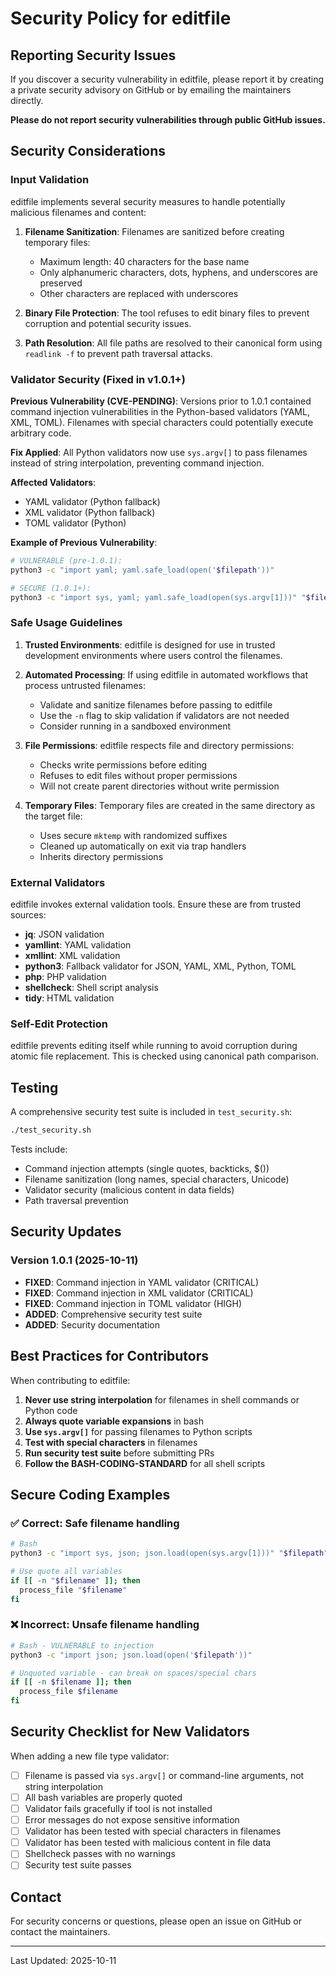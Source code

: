 # Security Policy for editfile

## Reporting Security Issues

If you discover a security vulnerability in editfile, please report it by creating a private security advisory on GitHub or by emailing the maintainers directly.

**Please do not report security vulnerabilities through public GitHub issues.**

## Security Considerations

### Input Validation

editfile implements several security measures to handle potentially malicious filenames and content:

1. **Filename Sanitization**: Filenames are sanitized before creating temporary files:
   - Maximum length: 40 characters for the base name
   - Only alphanumeric characters, dots, hyphens, and underscores are preserved
   - Other characters are replaced with underscores

2. **Binary File Protection**: The tool refuses to edit binary files to prevent corruption and potential security issues.

3. **Path Resolution**: All file paths are resolved to their canonical form using `readlink -f` to prevent path traversal attacks.

### Validator Security (Fixed in v1.0.1+)

**Previous Vulnerability (CVE-PENDING)**: Versions prior to 1.0.1 contained command injection vulnerabilities in the Python-based validators (YAML, XML, TOML). Filenames with special characters could potentially execute arbitrary code.

**Fix Applied**: All Python validators now use `sys.argv[]` to pass filenames instead of string interpolation, preventing command injection.

**Affected Validators**:
- YAML validator (Python fallback)
- XML validator (Python fallback)
- TOML validator (Python)

**Example of Previous Vulnerability**:
```bash
# VULNERABLE (pre-1.0.1):
python3 -c "import yaml; yaml.safe_load(open('$filepath'))"

# SECURE (1.0.1+):
python3 -c "import sys, yaml; yaml.safe_load(open(sys.argv[1]))" "$filepath"
```

### Safe Usage Guidelines

1. **Trusted Environments**: editfile is designed for use in trusted development environments where users control the filenames.

2. **Automated Processing**: If using editfile in automated workflows that process untrusted filenames:
   - Validate and sanitize filenames before passing to editfile
   - Use the `-n` flag to skip validation if validators are not needed
   - Consider running in a sandboxed environment

3. **File Permissions**: editfile respects file and directory permissions:
   - Checks write permissions before editing
   - Refuses to edit files without proper permissions
   - Will not create parent directories without write permission

4. **Temporary Files**: Temporary files are created in the same directory as the target file:
   - Uses secure `mktemp` with randomized suffixes
   - Cleaned up automatically on exit via trap handlers
   - Inherits directory permissions

### External Validators

editfile invokes external validation tools. Ensure these are from trusted sources:

- **jq**: JSON validation
- **yamllint**: YAML validation
- **xmllint**: XML validation
- **python3**: Fallback validator for JSON, YAML, XML, Python, TOML
- **php**: PHP validation
- **shellcheck**: Shell script analysis
- **tidy**: HTML validation

### Self-Edit Protection

editfile prevents editing itself while running to avoid corruption during atomic file replacement. This is checked using canonical path comparison.

## Testing

A comprehensive security test suite is included in `test_security.sh`:

```bash
./test_security.sh
```

Tests include:
- Command injection attempts (single quotes, backticks, $())
- Filename sanitization (long names, special characters, Unicode)
- Validator security (malicious content in data fields)
- Path traversal prevention

## Security Updates

### Version 1.0.1 (2025-10-11)
- **FIXED**: Command injection in YAML validator (CRITICAL)
- **FIXED**: Command injection in XML validator (CRITICAL)
- **FIXED**: Command injection in TOML validator (HIGH)
- **ADDED**: Comprehensive security test suite
- **ADDED**: Security documentation

## Best Practices for Contributors

When contributing to editfile:

1. **Never use string interpolation** for filenames in shell commands or Python code
2. **Always quote variable expansions** in bash
3. **Use `sys.argv[]`** for passing filenames to Python scripts
4. **Test with special characters** in filenames
5. **Run security test suite** before submitting PRs
6. **Follow the BASH-CODING-STANDARD** for all shell scripts

## Secure Coding Examples

### ✅ Correct: Safe filename handling
```bash
# Bash
python3 -c "import sys, json; json.load(open(sys.argv[1]))" "$filepath"

# Use quote all variables
if [[ -n "$filename" ]]; then
  process_file "$filename"
fi
```

### ❌ Incorrect: Unsafe filename handling
```bash
# Bash - VULNERABLE to injection
python3 -c "import json; json.load(open('$filepath'))"

# Unquoted variable - can break on spaces/special chars
if [[ -n $filename ]]; then
  process_file $filename
fi
```

## Security Checklist for New Validators

When adding a new file type validator:

- [ ] Filename is passed via `sys.argv[]` or command-line arguments, not string interpolation
- [ ] All bash variables are properly quoted
- [ ] Validator fails gracefully if tool is not installed
- [ ] Error messages do not expose sensitive information
- [ ] Validator has been tested with special characters in filenames
- [ ] Validator has been tested with malicious content in file data
- [ ] Shellcheck passes with no warnings
- [ ] Security test suite passes

## Contact

For security concerns or questions, please open an issue on GitHub or contact the maintainers.

---

Last Updated: 2025-10-11
